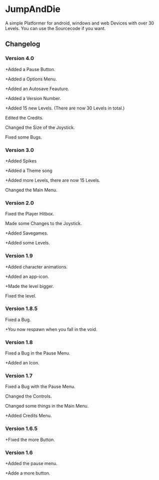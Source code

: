 # JumpAndDie
A simple Platformer for android, windows and web Devices with over 30 Levels.
You can use the Sourcecode if you want.

## Changelog
### Version 4.0
+Added a Pause Button.

+Added a Options Menu.

+Added an Autosave Feauture.

+Added a Version Number.

+Added 15 new Levels. (There are now 30 Levels in total.)

Edited the Credits.

Changed the Size of the Joystick.

Fixed some Bugs.
### Version 3.0
+Added Spikes

+Added a Theme song

+Added more Levels, there are now 15 Levels.

Changed the Main Menu.

### Version 2.0
Fixed the Player Hitbox.

Made some Changes to the Joystick.

+Added Savegames.

+Added some Levels.

### Version 1.9
+Added character animations.

+Added an app-icon.

+Made the level bigger.

Fixed the level.

### Version 1.8.5
Fixed a Bug.

+You now respawn when you fall in the void.
### Version 1.8
Fixed a Bug in the Pause Menu.

+Added an Icon.
### Version 1.7
Fixed a Bug with the Pause Menu.

Changed the Controls.

Changed some things in the Main Menu.

+Added Credits Menu.

### Version 1.6.5
+Fixed the more Button.

### Version 1.6
+Added the pause menu.

+Adde a more button.
